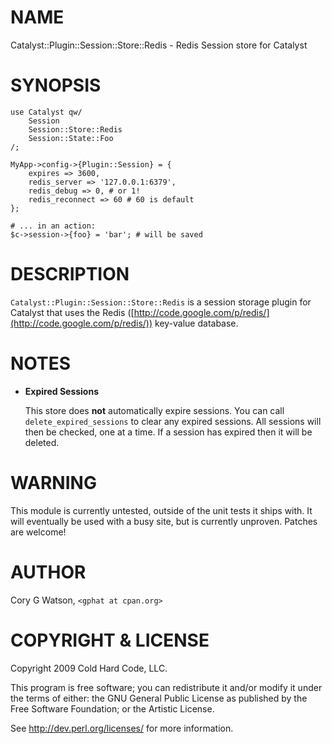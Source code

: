 # NAME

Catalyst::Plugin::Session::Store::Redis - Redis Session store for Catalyst

# SYNOPSIS

    use Catalyst qw/
        Session
        Session::Store::Redis
        Session::State::Foo
    /;
    
    MyApp->config->{Plugin::Session} = {
        expires => 3600,
        redis_server => '127.0.0.1:6379',
        redis_debug => 0, # or 1!
        redis_reconnect => 60 # 60 is default
    };

    # ... in an action:
    $c->session->{foo} = 'bar'; # will be saved

# DESCRIPTION

`Catalyst::Plugin::Session::Store::Redis` is a session storage plugin for
Catalyst that uses the Redis ([http://code.google.com/p/redis/](http://code.google.com/p/redis/)) key-value
database.

# NOTES

- **Expired Sessions**

    This store does **not** automatically expire sessions.  You can call
    `delete_expired_sessions` to clear any expired sessions.  All sessions will
    then be checked, one at a time.  If a session has expired then it will be
    deleted.

# WARNING

This module is currently untested, outside of the unit tests it ships with.
It will eventually be used with a busy site, but is currently unproven.
Patches are welcome!

# AUTHOR

Cory G Watson, `<gphat at cpan.org>`

# COPYRIGHT & LICENSE

Copyright 2009 Cold Hard Code, LLC.

This program is free software; you can redistribute it and/or modify it
under the terms of either: the GNU General Public License as published
by the Free Software Foundation; or the Artistic License.

See http://dev.perl.org/licenses/ for more information.
